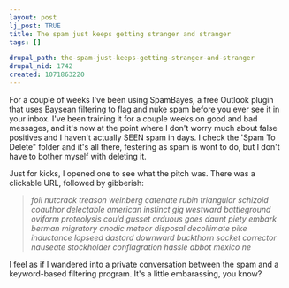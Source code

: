 ```yaml
--- 
layout: post
lj_post: TRUE
title: The spam just keeps getting stranger and stranger
tags: []

drupal_path: the-spam-just-keeps-getting-stranger-and-stranger
drupal_nid: 1742
created: 1071863220
---
```

For a couple of weeks I've been using SpamBayes, a free Outlook plugin that uses Baysean filtering to flag and nuke spam before you ever see it in your inbox. I've been training it for a couple weeks on good and bad messages, and it's now at the point where I don't worry much about false positives and I haven't actually SEEN spam in days. I check the 'Spam To Delete" folder and it's all there, festering as spam is wont to do, but I don't have to bother myself with deleting it.

Just for kicks, I opened one to see what the pitch was. There was a clickable URL, followed by gibberish:

<blockquote><i>foil nutcrack treason weinberg catenate rubin triangular schizoid coauthor delectable american instinct gig westward battleground oviform proteolysis could gusset arduous goes daunt piety embark berman migratory anodic meteor disposal decollimate 
pike inductance lopseed dastard downward buckthorn socket corrector nauseate stockholder conflagration hassle abbot mexico ne </i></blockquote>

I feel as if I wandered into a private conversation between the spam and a keyword-based filtering program. It's a little embarassing, you know?
